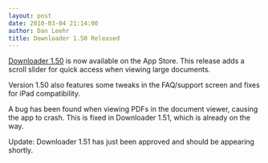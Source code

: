```yaml
---
layout: post
date: 2010-03-04 21:14:00
author: Dan Leehr
title: Downloader 1.50 Released
---
```


[Downloader 1.50](/downloader) is now available on the App Store.  This release adds a scroll slider for quick access when viewing large documents.

Version 1.50 also features some tweaks in the <span class="caps">FAQ</span>/support screen and fixes for iPad compatibility.

A bug has been found when viewing <span class="caps">PDF</span>s in the document viewer, causing the app to crash.  This is fixed in Downloader 1.51, which is already on the way.

Update: Downloader 1.51 has just been approved and should be appearing shortly.
